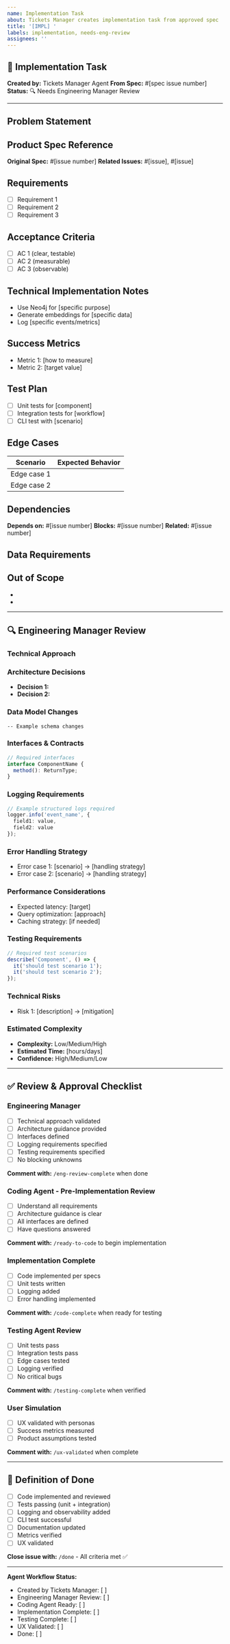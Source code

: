 ```yaml
---
name: Implementation Task
about: Tickets Manager creates implementation task from approved spec
title: '[IMPL] '
labels: implementation, needs-eng-review
assignees: ''
---
```


## 🔨 Implementation Task

**Created by:** Tickets Manager Agent
**From Spec:** #[spec issue number]
**Status:** 🔍 Needs Engineering Manager Review

---

## Problem Statement
<!-- From product spec - the WHY -->



## Product Spec Reference
**Original Spec:** #[issue number]
**Related Issues:** #[issue], #[issue]

## Requirements
<!-- From product spec -->

- [ ] Requirement 1
- [ ] Requirement 2
- [ ] Requirement 3

## Acceptance Criteria
<!-- Clear, testable criteria from spec -->

- [ ] AC 1 (clear, testable)
- [ ] AC 2 (measurable)
- [ ] AC 3 (observable)

## Technical Implementation Notes
<!-- High-level technical approach - will be detailed by Engineering Manager -->

- Use Neo4j for [specific purpose]
- Generate embeddings for [specific data]
- Log [specific events/metrics]

## Success Metrics
<!-- How to measure -->

- Metric 1: [how to measure]
- Metric 2: [target value]

## Test Plan
<!-- Testing requirements -->

- [ ] Unit tests for [component]
- [ ] Integration tests for [workflow]
- [ ] CLI test with [scenario]

## Edge Cases
<!-- From spec -->

| Scenario | Expected Behavior |
|----------|-------------------|
| Edge case 1 | |
| Edge case 2 | |

## Dependencies

**Depends on:** #[issue number]
**Blocks:** #[issue number]
**Related:** #[issue number]

## Data Requirements
<!-- What data is needed, format, source -->



## Out of Scope
<!-- Explicitly what this issue does NOT include -->

-
-

---

## 🔍 Engineering Manager Review

<!-- EM adds technical details below -->

### Technical Approach
<!-- Validated/Modified approach with reasoning -->



### Architecture Decisions
- **Decision 1:**
- **Decision 2:**

### Data Model Changes
<!-- Schema changes needed in Neo4j, if any -->

```cypher
-- Example schema changes
```

### Interfaces & Contracts

```typescript
// Required interfaces
interface ComponentName {
  method(): ReturnType;
}
```

### Logging Requirements

```typescript
// Example structured logs required
logger.info('event_name', {
  field1: value,
  field2: value
});
```

### Error Handling Strategy
- Error case 1: [scenario] → [handling strategy]
- Error case 2: [scenario] → [handling strategy]

### Performance Considerations
- Expected latency: [target]
- Query optimization: [approach]
- Caching strategy: [if needed]

### Testing Requirements

```typescript
// Required test scenarios
describe('Component', () => {
  it('should test scenario 1');
  it('should test scenario 2');
});
```

### Technical Risks
- Risk 1: [description] → [mitigation]

### Estimated Complexity
- **Complexity:** Low/Medium/High
- **Estimated Time:** [hours/days]
- **Confidence:** High/Medium/Low

---

## ✅ Review & Approval Checklist

### Engineering Manager
- [ ] Technical approach validated
- [ ] Architecture guidance provided
- [ ] Interfaces defined
- [ ] Logging requirements specified
- [ ] Testing requirements specified
- [ ] No blocking unknowns

**Comment with:** `/eng-review-complete` when done

### Coding Agent - Pre-Implementation Review
- [ ] Understand all requirements
- [ ] Architecture guidance is clear
- [ ] All interfaces are defined
- [ ] Have questions answered

**Comment with:** `/ready-to-code` to begin implementation

### Implementation Complete
- [ ] Code implemented per specs
- [ ] Unit tests written
- [ ] Logging added
- [ ] Error handling implemented

**Comment with:** `/code-complete` when ready for testing

### Testing Agent Review
- [ ] Unit tests pass
- [ ] Integration tests pass
- [ ] Edge cases tested
- [ ] Logging verified
- [ ] No critical bugs

**Comment with:** `/testing-complete` when verified

### User Simulation
- [ ] UX validated with personas
- [ ] Success metrics measured
- [ ] Product assumptions tested

**Comment with:** `/ux-validated` when complete

---

## 🎯 Definition of Done

- [ ] Code implemented and reviewed
- [ ] Tests passing (unit + integration)
- [ ] Logging and observability added
- [ ] CLI test successful
- [ ] Documentation updated
- [ ] Metrics verified
- [ ] UX validated

**Close issue with:** `/done` - All criteria met ✅

---

<!-- DO NOT DELETE BELOW THIS LINE -->
**Agent Workflow Status:**
- Created by Tickets Manager: [ ]
- Engineering Manager Review: [ ]
- Coding Agent Ready: [ ]
- Implementation Complete: [ ]
- Testing Complete: [ ]
- UX Validated: [ ]
- Done: [ ]
